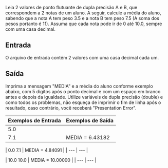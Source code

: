Leia 2 valores de ponto flutuante de dupla precisão A e B, que correspondem a 2 notas de um aluno. A seguir, calcule a média do aluno, sabendo que a nota A tem peso 3.5 e a nota B tem peso 7.5 (A soma dos pesos portanto é 11). Assuma que cada nota pode ir de 0 até 10.0, sempre com uma casa decimal.

## **Entrada**

O arquivo de entrada contém 2 valores com uma casa decimal cada um.

## **Saída**

Imprima a mensagem "MEDIA" e a média do aluno conforme exemplo abaixo, com 5 dígitos após o ponto decimal e com um espaço em branco antes e depois da igualdade. Utilize variáveis de dupla precisão (double) e como todos os problemas, não esqueça de imprimir o fim de linha após o resultado, caso contrário, você receberá "Presentation Error".

| **Exemplos de Entrada** | **Exemplos de Saída** |
| --- | --- |
| 5.0
7.1 | MEDIA = 6.43182 |

| 0.0
7.1 | MEDIA = 4.84091 |
| --- | --- |

| 10.0
10.0 | MEDIA = 10.00000 |
| --- | --- |
